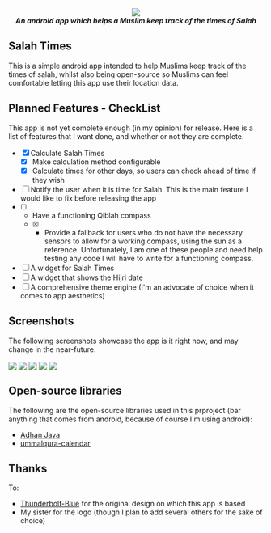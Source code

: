 <div align="center">
<img src="https://github.com/AbdullahM0hamed/SalahTimes/blob/main/app/src/main/res/drawable/splash_icon.png">
<br>
<strong><i>An android app which helps a Muslim keep track of the times of Salah</i></strong>
</div>

## Salah Times
This is a simple android app intended to help Muslims keep track of the times of salah, whilst also being open-source so Muslims can feel comfortable letting this app use their location data.

## Planned Features - CheckList
This app is not yet complete enough (in my opinion) for release. Here is a list of features that I want done, and whether or not they are complete.

- [x] Calculate Salah Times
  - [x] Make calculation method configurable
  - [x] Calculate times for other days, so users can check ahead of time if they wish
- [ ] Notify the user when it is time for Salah. This is the main feature I would like to fix before releasing the app
- [ ] - Have a functioning Qiblah compass
  - [x] - Provide a fallback for users who do not have the necessary sensors to allow for a working compass, using the sun as a reference. Unfortunately, I am one of these people and need help testing any code I will have to write for a functioning compass.
- [ ] A widget for Salah Times
- [ ] A widget that shows the Hijri date
- [ ] A comprehensive theme engine (I'm an advocate of choice when it comes to app aesthetics)

## Screenshots

The following screenshots showcase the app is it right now, and may change in the near-future.

<img align="center" src="https://github.com/AbdullahM0hamed/SalahTimes/blob/main/screenshots/screenshot_splash.jpg">
<img align="center" src="https://github.com/AbdullahM0hamed/SalahTimes/blob/main/screenshots/screenshot_prayer_times.jpg">
<img align="center" src="https://github.com/AbdullahM0hamed/SalahTimes/blob/main/screenshots/screenshot_missing_sensors.jpg">
<img align="center" src="https://github.com/AbdullahM0hamed/SalahTimes/blob/main/screenshots/screenshot_solar_compass.jpg">
<img align="center" src="https://github.com/AbdullahM0hamed/SalahTimes/blob/main/screenshots/screenshot_settings.jpg">

## Open-source libraries

The following are the open-source libraries used in this prproject (bar anything that comes from android, because of course I'm using android):

- [Adhan Java](https://github.com/batoulapps/adhan-java)
- [ummalqura-calendar](https://github.com/msarhan/ummalqura-calendar)

## Thanks

To:
  - [Thunderbolt-Blue](https://github.com/Thunderbolt-Blue) for the original design on which this app is based
  - My sister for the logo (though I plan to add several others for the sake of choice)
